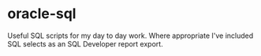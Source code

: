 oracle-sql
==========

Useful SQL scripts for my day to day work. Where appropriate I've included SQL selects as an SQL Developer report export.
